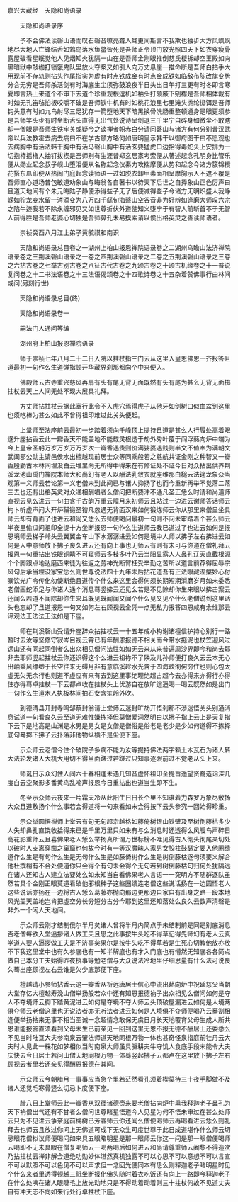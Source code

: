 <!-- { "loadSidebar": true } -->
嘉兴大藏经　天隐和尚语录


　　天隐和尚语录序

　　予不会佛法读磬山语而叹石磬音嘹亮聋人耳更闻斯言不我欺也独步大方风飒飒地尽大地人亡锋结舌如鸩鸟落水鱼鳖皆死是吾师正令顶门放光照四天下如衣穿瘦骨露屋破看星眠觉他人见烟知火犹隔一山在是吾师金刚眼推倒慈氏楼拆却空王殿如向黑暗狱中敲枷打锁饿鬼队里放火夺浆又如引人向万丈悬崖一推命断是吾师白拈手大用现前不存轨则拈头作尾指实为虚有时点铁成金有时点金成铁如临敌布陈改旗变势分合无穷是吾师杀活剑有时海底生尘须弥鼓浪夜半日头出日午打三更有时冬即言寒夏即言热上来道个不审下去道个珍重观根逗机如袖头打领腋下剜襟是吾师相体裁有时如无孔笛毡拍板咬嚼不破是吾师铁牛机有时如桃花浪里七里滩头抛纶掷饵是吾师钩头意有时如九鸟射尽三足犹存一箭堕地天下暗黑换骨洗肠重整顿通身是眼更须参是吾师竿头步有时坐断舌头直得无出气处说诗呈剑退三千里宁自碎身如微尘不敢瞎却一僧眼是吾师生铁牢关或疑今之谈禅者帜赤白分请问磬山与诸方有何分别昔汉武帝以兵法教霍去病去病曰不在学古顾方略何如唐明皇示韩干以御府图干曰不愿观也去病胸中有活法韩干胸中有活马磬山胸中有活玄要猛虎口边拾得毒蛇头上安排为一切抱椿摇橹人抽钉拔楔是吾师别有生涯昔郑玄居家考索便从著述起念孔明身比管乐便从勋业起念叔子岘山堕泪便从名称起念仪秦力攻揣摩便从势和起念今诸方簇锦攒花搭东爪印便从热闹门庭起念读师语一过如脱衣卸甲素面相呈摩胸示人不遮不覆是吾师直心道场昔包敏道劝象山与晦翁各自著书以待天下后世之自择象山正色厉声曰且道天地间有个朱元晦陆子静便添得些子无了后便减得些子今诸方无明炽盛人我峥嵘如狞龙变水留一涔滴变为八万四千繇旬海磬山空谷音非为好辨如逢磨大师叹六宗之陷牛迹我若不除永缠邪见又如世尊折伏外道使知义堕宁于有智人前斩首不于无智人前得胜是吾师老婆心切独是吾师鼻孔未易摸索请以俟出格英灵之善读师语者。

　　崇祯癸酉八月江上弟子黄毓祺和南识

　　天隐和尚语录总目卷之一湖州上柏山报恩禅院语录卷之二湖州乌瞻山法济禅院语录卷之三荆溪磬山语录之一卷之四荆溪磬山语录之二卷之五荆溪磬山语录之三卷之六拈古卷之七举古别古卷之八征古代古卷之九颂古卷之十颂古机缘卷之十一普说复问卷之十二书法语卷之十三法语偈颂卷之十四歌诗卷之十五杂着赞佛事行由林间或问(另刻行世)

　　天隐和尚语录总目(终)

　　天隐和尚语录卷一

　　嗣法门人通问等编

　　湖州府上柏山报恩禅院语录

　　师于崇祯七年八月二十二日入院以拄杖指三门云从这里入皇恩佛恩一齐报答且道最初一句作么生道弹指顿开华藏界刹那都向个中来便入。

　　佛殿师云古寺重兴慈风再扇有头有尾无背无面既然有头有尾为甚么无背无面掷拄杖云天上人间无处不现大展具礼拜。

　　方丈师拈拄杖云据此室行此令不入虎穴焉得虎子从他牙如剑树口似血盆到这里也须吃棒为甚么如此不曾得祖印难过此关头便起。

　　上堂师至法座前云最初一步踏着须向千峰顶上提持且道是甚么人行履处高着眼遂升座拈香云此一瓣香天不能盖地不能载灵根透于劫外秀叶覆于阎浮爇向炉中端为　今上皇帝圣躬万岁万岁万万岁次一瓣香遇贵则价满娑婆遇贱则半文不值奉为满朝文武阖郡公勋主请邑侯水出檀越现前居士众等同乘般若之慈航共证金刚之种智又一瓣香殷勤古木林间埋没白云堆里向无所得中得来在有修证处不证今日对众拈出供养荆溪龙池山禹门禅院本师大和尚幻有老人以酬法乳敛衣就座维那白槌云法筵龙象众当观第一义师云若论第一义老僧未到此间已与诸人抑扬了也而今重新再举不觉落二落三去也还有出格英灵对众递相酬唱者么僧问把断要津不通凡圣正恁么时请和尚道师直视云见么进云一句曲含千古韵万重云障月来初师云且站过一边进云谢师答话师云杓卜听虚声问大开炉鞴锻圣镕凡忽遇无背面汉来如何锻炼师云你从那里来僧呈坐具师云却有背面了也进云和尚又恁么去师便喝问最初一句则不问未审踏着个甚么师云半夜里偷瓜问祖印全提十方坐断报恩一句作么生道师云我已道过了也进云如何是报恩境师云梯子岭头云翼翼金车山下水潺潺进云如何是境中人师以拂子左右拂进云如何是人中意师放下拂子良久进云还有向上事也无师云有则有未可与你道在僧礼拜云报恩一句重拈出铁眼铜睛不可窥师云多枝多叶乃云当阳显露人人鼻孔辽天直截根源个个脚跟点地达磨西来徒为往返之劳神光断臂枉受辛勤之苦所以道言前荐得屈辱宗风句后承当埋没家宝恁么则世尊说法四十九年末后拈花道吾有正法眼藏涅槃妙心付嘱饮光广令传化勿使断绝且道传个什么来这里会得何须长期短期消磨岁月如未委悉老僧画蛇添足与你诸人通个消息蓦竖拂云还见么若是不见除却你生来眼以拂击案云还闻么若道不闻除却你生来耳既见既闻闻又闻个什么见又见个什么老僧说到这里话头也忘却了且道报恩一句又如何左右顾视云全凭一点无私力报答四恩咸有余维那云谛观法王法法王法如是下座。

　　师在荆溪磬山受请升座辞众拈拄杖云一十五年成小构谢诸檀信护持心别行一路暂时去汝等坚修守寂岑目视云霄已有年酬恩报德不相关而今带水拖泥也杖笠迎风过远山还有同起同倒者么出众相见僧问法性如如无云来从来普遍周沙界即今和尚去耶非去耶师竖起拄杖云你还识得这个么进云祖祢不了殃及儿孙师便打良久云云本无心出岫乘风缥缈于长空往来无碍月非有意临溪趁水光含于四海映彻何穷住也则心包太虚无欠无余行也则道不虚应有来有去到这里事绝理绝超古超今去亦得来亦得行亦得住亦得蓦卓拄杖一下云都卢收在拄杖头上优游自在放旷逍遥喝一喝云既然如是出门一句作么生道木人执板林间拍石女含笙岭外吹。

　　到德清县开封寺鸣邹蔡封翁请上堂师云迷封旷劫开悟刹那不涉迷悟关头别通消息试道一句看良久云至道无难惟嫌拣择但莫憎爱洞然明白以拂子指上云上是天复指下云下是地高是山渊是水男是男女是女僧是僧俗是俗老是老少是少如何道得不拣择底句蓦掷下拂子云扑落非他物纵横不是尘便下座。

　　示众师云老僧今住个破院子多病不能为汝等提持佛法两字赖土木瓦石为诸人转大法轮发诸人大机大用切不得当面蹉过若蹉过只知事逐眼前过不觉老从头上来。

　　师诞日示众幻住人间六十春相逢未遇几知音虚怀祖印全提旨遥望贤裔造诣深几度白云空聚影多番黄鸟乱啼声报恩今日重拈出也道当生即不生。

　　冬至示众师云夜来一片霜天冷从此阳生日日长个里不知谁着力森罗万象尽敷扬大众且道敷扬个什么事若会得道将一句来看如未会得按下云头参究一回始得珍重。

　　示众举圆悟禅师上堂云有句无句超宗越格如藤倚树银山铁壁及至树倒藤枯多少人失却鼻孔直饶收拾得来已是千里万里只如未有与么消息时还透得么风暖鸟声碎日高花影重师云且喜佛果老人恁么举扬真所谓万世标榜不唯见得古人彻头彻尾亲切处以破时人支离穿凿之窠窟也何故今时有一等汉魔昧人家男女胶柱鼓瑟定要入他圈缋道作么生是有句作么生是无句作么生是如藤倚树作么生是树倒藤枯逐句须要义解合他杜撰稍有不合处便道你只会得个有句未会得个无句若到树倒藤枯句归何处犹隔远在诸人还知古人建立法要处么如未知当自看佛果老人言语一一究明方不随群逐队虽然若具个金刚正眼莫道看破他邪根种子这些圈缋连老僧这些说话扬在一边圆悟老人这些说话亦扬在一边将古人恁么葛藤亦抛向那边更那边自家自有出身之路一段本地风光盖天盖地岂肯把虚空分长分短分古分今耶到这里还知落处么良久云数声清磬是非外一个闲人天地间。

　　示众师云刚才结制俄尔半月矣诸人曾将半月内简点于未结制前是同是别底消息否老僧每欲入堂逼拶诸人做工夫且思之此事按牛头吃不得草记得先师幻有老人云真学道人要人逼拶做工夫是不济事矣果尔是按牛头吃不得草若是生死心切教他放亦放不下我这里堂中也有久参底也有一知半解底也有才入门底也有懵然无知底各各简点做自己本分工夫始得昨夜执事等勉老僧与大众说法冷地里仔细思量有什么法可说良久蓦出座顾视左右云谁是欠少底那便下座。

　　檀越请小参师拈香云这一瓣香从祈远唐居士信心中流出爇向炉中祝延慈父当朝大堂存忆大檀越寿浼山僧举扬般若众中还有知恩报德衲子出众相见么僧问如何是夺人不夺境师云脚下踏黄泥进云如何是夺境不夺人师云头顶破屋漏进云如何是人境两俱夺师云老僧这里也无说法者亦无听法者进云如何是人境俱不夺师便喝乃云蓦劄相逢便举扬拈来无事不相当至诚一念超情念敢保无虞日月长天地覆育父母生成人所共恩谁能报答直须看到父母未生已前亲见一回到这里无恩不报无德不酬居士还委悉么不见当时陆亘大夫参南泉云肇法师道天地同根万物一体也甚奇怪泉指庭前牡丹云大夫时人见此一株花如梦相似当时南泉大师虽具驱耕夫牛夺饥人食底手段未能令大夫庆快去今日居士若问山僧天地同根万物一体蓦竖起拂子云都卢在这里放下拂子左右顾视云者里若还亲见得酬恩报德在其间。

　　示众师云今朝腊月一事事应当急个里若茫然看孔须着楔莫待三十夜手脚做不及诸人还觉毛寒骨竖么切忌卜度便下座。

　　腊八日上堂师云此一瓣香从双径诸德赍来要老僧拈向炉中熏我释迦老子鼻孔为天下衲僧出气还有不甘者么僧问世尊睹星悟道今人见星为何不悟未审过在甚么处师云只为不见进云争奈庭前梅树已芳春师云你还闻么僧便喝师云再喝看进云恁么则礼拜去也师云且放过你问上无佛道可成下无众生可度世尊于此日成道堪作什么师云切忌眼花僧拟议师便喝问如来具五眼睹明星是那一眼师云你这一问是那一眼僧便喝师云喝即不无未具眼在僧复喝师云一喝两喝后如何进云和尚请尊重师云阇黎不得造次乃拈拄杖云禅非解会道绝功勋妙体湛然真机独露不可以心思不可以意想不可以言宣不可以默照不可以色见不可以声求但一念回光便同本有恁么则释迦老子睹明星时见个什么来者里透得顿越三祇坐断报化佛头随时着衣吃饭还有向上一路即今释迦老子在什么处咦在诸人眼睫毛上放光动地只是不得动着动着则三十拄杖何故不见道丈夫自有冲天志不向如来行处行卓拄杖下座。

